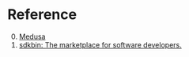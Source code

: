 # Reference

0. [Medusa](https://medusajs.com/)
0. [sdkbin: The marketplace for software developers.](https://sdkbin.com/)

